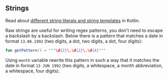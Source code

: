 ## Strings

Read about [different string literals and string templates](http://kotlinlang.org/docs/reference/basic-types.html#string-literals) in Kotlin.

Raw strings are useful for writing regex patterns, you don't need to escape a backslash by a backslash.
Below there is a pattern that matches a date in format `13.06.1992` (two digits, a dot, two digits, a dot, four digits):

```kotlin
fun getPattern() = """\d{2}\.\d{2}\.\d{4}"""
```

Using `month` variable rewrite this pattern in such a way that it matches the date in format `13 JUN 1992`
(two digits, a whitespace, a month abbreviation, a whitespace, four digits).